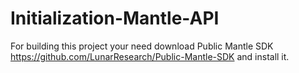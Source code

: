 # Initialization-Mantle-API

For building this project your need download Public Mantle SDK https://github.com/LunarResearch/Public-Mantle-SDK and install it.
